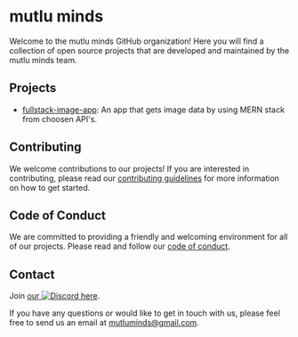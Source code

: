 # mutlu minds
Welcome to the mutlu minds GitHub organization! 
Here you will find a collection of open source projects that are developed and maintained by the mutlu minds team.

## Projects
- [fullstack-image-app](https://fullstack-image-app.netlify.app/): An app that gets image data by using MERN stack from choosen API's.

## Contributing
We welcome contributions to our projects! If you are interested in contributing, please read our [contributing guidelines](https://github.com/MutluMinds/.github/blob/main/CONTRIBUTING.md) for more information on how to get started.

## Code of Conduct
We are committed to providing a friendly and welcoming environment for all of our projects. Please read and follow our [code of conduct](https://github.com/MutluMinds/.github/blob/main/CODE_OF_CONDUCT.md).

## Contact
Join [our ![Discord](https://img.shields.io/badge/Discord-7289DA.svg?logo=discord&logoColor=white) here](https://discord.gg/G976TR8bBV).

If you have any questions or would like to get in touch with us, please feel free to send us an email at mutluminds@gmail.com.
